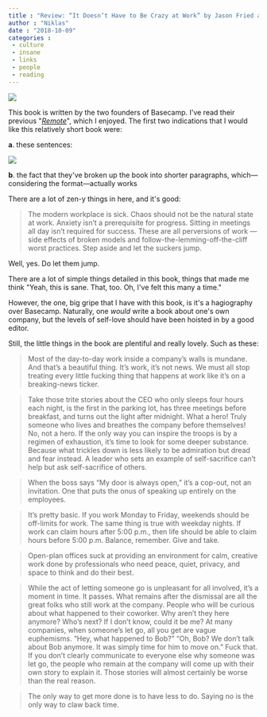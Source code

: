 ```yaml
---
title : "Review: “It Doesn’t Have to Be Crazy at Work” by Jason Fried and David Heinemeier Hansson"
author : "Niklas"
date : "2018-10-09"
categories : 
 - culture
 - insane
 - links
 - people
 - reading
---
```


![](https://niklasblog.com/wp-content/crazyatwork.jpg)

This book is written by the two founders of Basecamp. I've read their previous "[_Remote_](https://www.goodreads.com/book/show/17316682-remote)", which I enjoyed. The first two indications that I would like this relatively short book were:

**a**. these sentences:

![](https://niklasblog.com/wp-content/82787001.jpg)

**b**. the fact that they've broken up the book into shorter paragraphs, which—considering the format—actually works

There are a lot of zen-y things in here, and it's good:

> The modern workplace is sick. Chaos should not be the natural state at work. Anxiety isn’t a prerequisite for progress. Sitting in meetings all day isn’t required for success. These are all perversions of work —side effects of broken models and follow-the-lemming-off-the-cliff worst practices. Step aside and let the suckers jump.

Well, yes. Do let them jump.

There are a lot of simple things detailed in this book, things that made me think "Yeah, this is sane. That, too. Oh, I've felt this many a time."

However, the one, big gripe that I have with this book, is it's a hagiography over Basecamp. Naturally, one _would_ write a book about one's own company, but the levels of self-love should have been hoisted in by a good editor.

Still, the little things in the book are plentiful and really lovely. Such as these:

> Most of the day-to-day work inside a company’s walls is mundane. And that’s a beautiful thing. It’s work, it’s not news. We must all stop treating every little fucking thing that happens at work like it’s on a breaking-news ticker.

> Take those trite stories about the CEO who only sleeps four hours each night, is the first in the parking lot, has three meetings before breakfast, and turns out the light after midnight. What a hero! Truly someone who lives and breathes the company before themselves! No, not a hero. If the only way you can inspire the troops is by a regimen of exhaustion, it’s time to look for some deeper substance. Because what trickles down is less likely to be admiration but dread and fear instead. A leader who sets an example of self-sacrifice can’t help but ask self-sacrifice of others.

> When the boss says “My door is always open,” it’s a cop-out, not an invitation. One that puts the onus of speaking up entirely on the employees.

> It’s pretty basic. If you work Monday to Friday, weekends should be off-limits for work. The same thing is true with weekday nights. If work can claim hours after 5:00 p.m., then life should be able to claim hours before 5:00 p.m. Balance, remember. Give and take.

> Open-plan offices suck at providing an environment for calm, creative work done by professionals who need peace, quiet, privacy, and space to think and do their best.

> While the act of letting someone go is unpleasant for all involved, it’s a moment in time. It passes. What remains after the dismissal are all the great folks who still work at the company. People who will be curious about what happened to their coworker. Why aren’t they here anymore? Who’s next? If I don’t know, could it be me? At many companies, when someone’s let go, all you get are vague euphemisms. “Hey, what happened to Bob?” “Oh, Bob? We don’t talk about Bob anymore. It was simply time for him to move on.” Fuck that. If you don’t clearly communicate to everyone else why someone was let go, the people who remain at the company will come up with their own story to explain it. Those stories will almost certainly be worse than the real reason.

> The only way to get more done is to have less to do. Saying no is the only way to claw back time.
